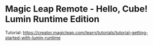 # Magic Leap Remote - Hello, Cube! Lumin Runtime Edition
Tutorial: https://creator.magicleap.com/learn/tutorials/tutorial-getting-started-with-lumin-runtime
